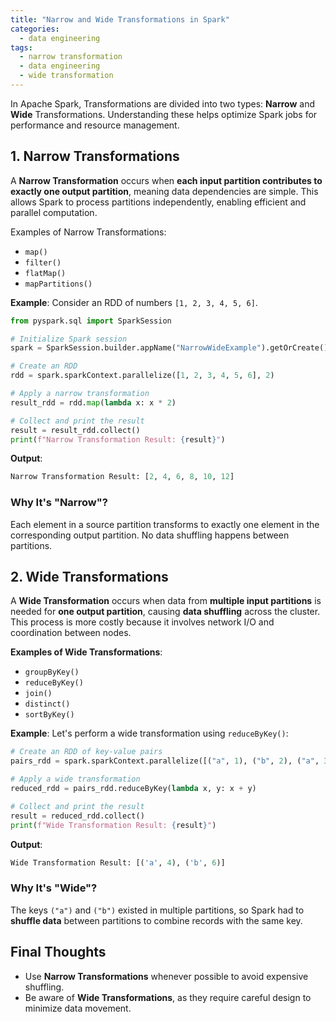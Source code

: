 ```yaml
---
title: "Narrow and Wide Transformations in Spark"
categories:
  - data engineering
tags:
  - narrow transformation
  - data engineering
  - wide transformation
---
```

In Apache Spark, Transformations are divided into two types: **Narrow** and **Wide** Transformations. Understanding these helps optimize Spark jobs for performance and resource management.

## 1. Narrow Transformations
A **Narrow Transformation** occurs when **each input partition contributes to exactly one output partition**, meaning data dependencies are simple. This allows Spark to process partitions independently, enabling efficient and parallel computation.

Examples of Narrow Transformations:
- `map()`
- `filter()`
- `flatMap()`
- `mapPartitions()`

**Example**:
Consider an RDD of numbers `[1, 2, 3, 4, 5, 6]`.
```python
from pyspark.sql import SparkSession

# Initialize Spark session
spark = SparkSession.builder.appName("NarrowWideExample").getOrCreate()

# Create an RDD
rdd = spark.sparkContext.parallelize([1, 2, 3, 4, 5, 6], 2)

# Apply a narrow transformation
result_rdd = rdd.map(lambda x: x * 2)

# Collect and print the result
result = result_rdd.collect()
print(f"Narrow Transformation Result: {result}")
```
**Output**:
```python
Narrow Transformation Result: [2, 4, 6, 8, 10, 12]
```
### Why It's "Narrow"?
Each element in a source partition transforms to exactly one element in the corresponding output partition. No data shuffling happens between partitions.

## 2. Wide Transformations
A **Wide Transformation** occurs when data from **multiple input partitions** is needed for **one output partition**, causing **data shuffling** across the cluster. This process is more costly because it involves network I/O and coordination between nodes.

**Examples of Wide Transformations**:
- `groupByKey()`
- `reduceByKey()`
- `join()`
- `distinct()`
- `sortByKey()`

**Example**:
Let's perform a wide transformation using `reduceByKey()`:
```python
# Create an RDD of key-value pairs
pairs_rdd = spark.sparkContext.parallelize([("a", 1), ("b", 2), ("a", 3), ("b", 4)], 2)

# Apply a wide transformation
reduced_rdd = pairs_rdd.reduceByKey(lambda x, y: x + y)

# Collect and print the result
result = reduced_rdd.collect()
print(f"Wide Transformation Result: {result}")
```

**Output**:
```python
Wide Transformation Result: [('a', 4), ('b', 6)]
```
### Why It's "Wide"?
The keys `("a")` and `("b")` existed in multiple partitions, so Spark had to **shuffle data** between partitions to combine records with the same key.

## Final Thoughts
- Use **Narrow Transformations** whenever possible to avoid expensive shuffling.
- Be aware of **Wide Transformations**, as they require careful design to minimize data movement.
